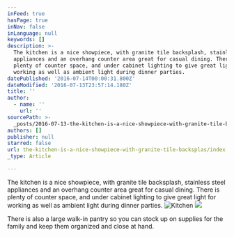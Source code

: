 ```yaml
---
inFeed: true
hasPage: true
inNav: false
inLanguage: null
keywords: []
description: >-
  The kitchen is a nice showpiece, with granite tile backsplash, stainless steel
  appliances and an overhang counter area great for casual dining. There is
  plenty of counter space, and under cabinet lighting to give great light for
  working as well as ambient light during dinner parties. 
datePublished: '2016-07-14T00:00:31.800Z'
dateModified: '2016-07-13T23:57:14.180Z'
title: ''
author:
  - name: ''
    url: ''
sourcePath: >-
  _posts/2016-07-13-the-kitchen-is-a-nice-showpiece-with-granite-tile-backsplas.md
authors: []
publisher: null
starred: false
url: the-kitchen-is-a-nice-showpiece-with-granite-tile-backsplas/index.html
_type: Article

---
```

The kitchen is a nice showpiece, with granite tile backsplash, stainless steel appliances and an overhang counter area great for casual dining. There is plenty of counter space, and under cabinet lighting to give great light for working as well as ambient light during dinner parties. ![Kitchen](https://the-grid-user-content.s3-us-west-2.amazonaws.com/a8e2f3ae-3399-4c37-b032-c1a95db0cc75.jpg)
![](https://the-grid-user-content.s3-us-west-2.amazonaws.com/01be8838-7722-4e35-afd5-d16697fbf44e.jpg)

There is also a large walk-in pantry so you can stock up on supplies for the family and keep them organized and close at hand.